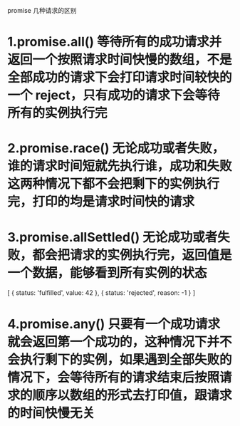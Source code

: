 promise 几种请求的区别
# 1.promise.all() 等待所有的成功请求并返回一个按照请求时间快慢的数组，不是全部成功的请求下会打印请求时间较快的一个 reject，只有成功的请求下会等待所有的实例执行完
# 2.promise.race() 无论成功或者失败，谁的请求时间短就先执行谁，成功和失败这两种情况下都不会把剩下的实例执行完，打印的均是请求时间快的请求
# 3.promise.allSettled() 无论成功或者失败，都会把请求的实例执行完，返回值是一个数据，能够看到所有实例的状态
  [
    { status: 'fulfilled', value: 42 },
    { status: 'rejected', reason: -1 }
  ] 
# 4.promise.any() 只要有一个成功请求就会返回第一个成功的，这种情况下并不会执行剩下的实例，如果遇到全部失败的情况下，会等待所有的请求结束后按照请求的顺序以数组的形式去打印值，跟请求的时间快慢无关
